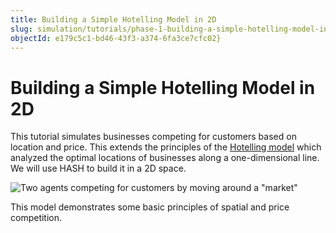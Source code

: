 ```yaml
---
title: Building a Simple Hotelling Model in 2D
slug: simulation/tutorials/phase-1-building-a-simple-hotelling-model-in-2d
objectId: e179c5c1-bd46-43f3-a374-6fa3ce7cfc02}
---
```


# Building a Simple Hotelling Model in 2D

This tutorial simulates businesses competing for customers based on location and price. This extends the principles of the [Hotelling model](http://www.math.toronto.edu/mccann/assignments/477/Hotelling29.pdf) which analyzed the optimal locations of businesses along a one-dimensional line. We will use HASH to build it in a 2D space.

![Two agents competing for customers by moving around a &quot;market&quot;](https://cdn-us1.hash.ai/site/docs/lc_p1_overview.gif)

This model demonstrates some basic principles of spatial and price competition.


